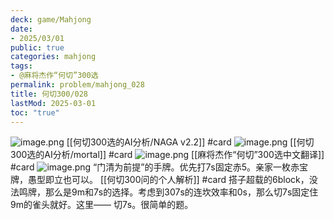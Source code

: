 ```yaml
---
deck: game/Mahjong
date:
- 2025/03/01
public: true
categories: mahjong
tags:
- @麻将杰作“何切”300选
permalink: problem/mahjong_028
title: 何切300/028
lastMod: 2025-03-01
toc: "true"
---
```


![image.png](/assets/image_1740840294767_0.png)
[[何切300选的AI分析/NAGA v2.2]] #card
![image.png](/assets/image_1740840301576_0.png)
[[何切300选的AI分析/mortal]] #card
![image.png](/assets/image_1740840309131_0.png)
[[麻将杰作“何切”300选中文翻译]] #card
![image.png](/assets/image_1740840323289_0.png)
“门清为前提”的手牌。优先打7s固定赤5。亲家一枚赤宝牌，愚型即立也可以。
[[何切300问的个人解析]] #card
搭子超载的6block，没法鸣牌，那么是9m和7s的选择。考虑到307s的连坎效率和0s，那么切7s固定住9m的雀头就好。这里——
切7s。很简单的题。